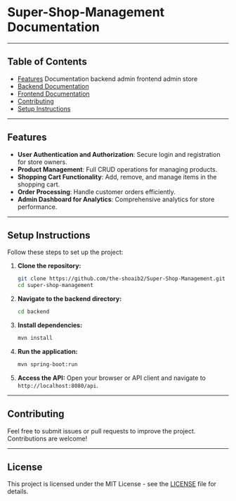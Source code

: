 # Super-Shop-Management Documentation

---

## Table of Contents
- [Features](#features)
Documentation 
backend
 admin
frontend
 admin
 store
- [Backend Documentation](backend/README.md)
- [Frontend Documentation](frontend/README.md)
- [Contributing](#contributing)
- [Setup Instructions](#setup-instructions)

---

## Features
- **User Authentication and Authorization**: Secure login and registration for store owners.
- **Product Management**: Full CRUD operations for managing products.
- **Shopping Cart Functionality**: Add, remove, and manage items in the shopping cart.
- **Order Processing**: Handle customer orders efficiently.
- **Admin Dashboard for Analytics**: Comprehensive analytics for store performance.

---

## Setup Instructions
Follow these steps to set up the project:

1. **Clone the repository:**
   ```bash
   git clone https://github.com/the-shoaib2/Super-Shop-Management.git
   cd super-shop-management
   ```

2. **Navigate to the backend directory:**
   ```bash
   cd backend
   ```

3. **Install dependencies:**
   ```bash
   mvn install
   ```

4. **Run the application:**
   ```bash
   mvn spring-boot:run
   ```

5. **Access the API:**
   Open your browser or API client and navigate to `http://localhost:8080/api`.

---

## Contributing
Feel free to submit issues or pull requests to improve the project. Contributions are welcome!

---

## License
This project is licensed under the MIT License - see the [LICENSE](LICENSE) file for details.
